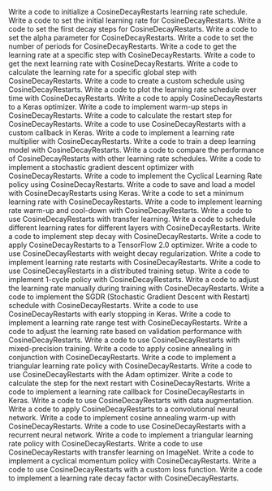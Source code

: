 Write a code to initialize a CosineDecayRestarts learning rate schedule.
Write a code to set the initial learning rate for CosineDecayRestarts.
Write a code to set the first decay steps for CosineDecayRestarts.
Write a code to set the alpha parameter for CosineDecayRestarts.
Write a code to set the number of periods for CosineDecayRestarts.
Write a code to get the learning rate at a specific step with CosineDecayRestarts.
Write a code to get the next learning rate with CosineDecayRestarts.
Write a code to calculate the learning rate for a specific global step with CosineDecayRestarts.
Write a code to create a custom schedule using CosineDecayRestarts.
Write a code to plot the learning rate schedule over time with CosineDecayRestarts.
Write a code to apply CosineDecayRestarts to a Keras optimizer.
Write a code to implement warm-up steps in CosineDecayRestarts.
Write a code to calculate the restart step for CosineDecayRestarts.
Write a code to use CosineDecayRestarts with a custom callback in Keras.
Write a code to implement a learning rate multiplier with CosineDecayRestarts.
Write a code to train a deep learning model with CosineDecayRestarts.
Write a code to compare the performance of CosineDecayRestarts with other learning rate schedules.
Write a code to implement a stochastic gradient descent optimizer with CosineDecayRestarts.
Write a code to implement the Cyclical Learning Rate policy using CosineDecayRestarts.
Write a code to save and load a model with CosineDecayRestarts using Keras.
Write a code to set a minimum learning rate with CosineDecayRestarts.
Write a code to implement learning rate warm-up and cool-down with CosineDecayRestarts.
Write a code to use CosineDecayRestarts with transfer learning.
Write a code to schedule different learning rates for different layers with CosineDecayRestarts.
Write a code to implement step decay with CosineDecayRestarts.
Write a code to apply CosineDecayRestarts to a TensorFlow 2.0 optimizer.
Write a code to use CosineDecayRestarts with weight decay regularization.
Write a code to implement learning rate restarts with CosineDecayRestarts.
Write a code to use CosineDecayRestarts in a distributed training setup.
Write a code to implement 1-cycle policy with CosineDecayRestarts.
Write a code to adjust the learning rate manually during training with CosineDecayRestarts.
Write a code to implement the SGDR (Stochastic Gradient Descent with Restart) schedule with CosineDecayRestarts.
Write a code to use CosineDecayRestarts with early stopping in Keras.
Write a code to implement a learning rate range test with CosineDecayRestarts.
Write a code to adjust the learning rate based on validation performance with CosineDecayRestarts.
Write a code to use CosineDecayRestarts with mixed-precision training.
Write a code to apply cosine annealing in conjunction with CosineDecayRestarts.
Write a code to implement a triangular learning rate policy with CosineDecayRestarts.
Write a code to use CosineDecayRestarts with the Adam optimizer.
Write a code to calculate the step for the next restart with CosineDecayRestarts.
Write a code to implement a learning rate callback for CosineDecayRestarts in Keras.
Write a code to use CosineDecayRestarts with data augmentation.
Write a code to apply CosineDecayRestarts to a convolutional neural network.
Write a code to implement cosine annealing warm-up with CosineDecayRestarts.
Write a code to use CosineDecayRestarts with a recurrent neural network.
Write a code to implement a triangular learning rate policy with CosineDecayRestarts.
Write a code to use CosineDecayRestarts with transfer learning on ImageNet.
Write a code to implement a cyclical momentum policy with CosineDecayRestarts.
Write a code to use CosineDecayRestarts with a custom loss function.
Write a code to implement a learning rate decay factor with CosineDecayRestarts.